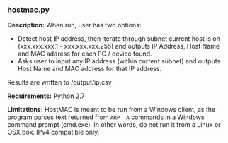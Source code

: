 ### hostmac.py

**Description:**
When run, user has two options: 

* Detect host IP address, then iterate through subnet current host is on (xxx.xxx.xxx.1 - xxx.xxx.xxx.255) and outputs IP Address, Host Name and MAC address for each PC / device found. 
* Asks user to input any IP address (within current subnet) and outputs Host Name and MAC address for that IP address. 

Results are written to /output/ip.csv

**Requirements:** 
Python 2.7

**Limitations:**
HostMAC is meant to be run from a Windows client, as the program parses text returned from `ARP -A` commands in a Windows command prompt (cmd.exe). In other words, do not run it from a Linux or OSX box. IPv4 compatible only. 
